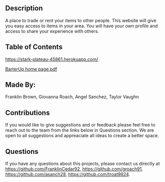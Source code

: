 ## Description 
  A place to trade or rent your items to other people. This website will give you easy access to items in your area. You will have your own profile and access to share your experience with others. 

  ## Table of Contents
  https://stark-plateau-45861.herokuapp.com/
 
 [BarterUp home page.pdf](https://github.com/troat9824/BarterUp/files/8810487/BarterUp.home.page.pdf)

  
 ## Made By:
  Franklin Brown, Giovanna Roach, Angel Sanchez, Taylor Vaughn
 
 ## Contributions
  If you would like to give suggestions and or feedback please feel free to reach out to the team from the links below in Questions section.
  We are open to all suggestions and appreaciate all ideas to create a better space.
  
  ## Questions
  If you have any questions about this projects, please contact us directly at https://github.com/FranklinCedar92, https://github.com/groach91, https://github.com/asanch28, https://github.com/troat9824.
